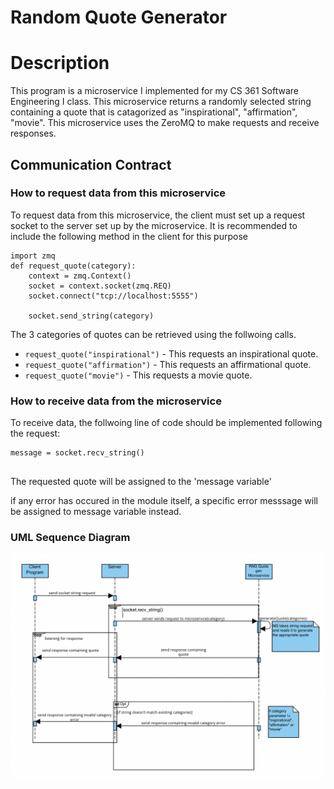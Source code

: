 # Random Quote Generator

# Description
This program is a microservice I implemented for my CS 361 Software Engineering I class. This microservice returns a 
randomly selected string containing a quote that is catagorized as "inspirational", "affirmation", "movie". This microservice uses the ZeroMQ to make requests and receive responses.
## Communication Contract

### How to request data from this microservice
To request data from this microservice, the client must set up a request socket to the server set up by the microservice. It is recommended to include the following method in the client for this purpose
```
import zmq
def request_quote(category):
    context = zmq.Context()
    socket = context.socket(zmq.REQ)
    socket.connect("tcp://localhost:5555")

    socket.send_string(category)
```
The 3 categories of quotes can be retrieved using the follwoing calls.

* `request_quote("inspirational")` - This requests an inspirational quote.
* `request_quote("affirmation")` - This requests an affirmational quote.
* `request_quote("movie")` - This requests a movie quote.

### How to receive data from the microservice
To receive data, the follwoing line of code should be implemented following the request:
```
message = socket.recv_string()
    
```
The requested quote will be assigned to the 'message variable'

if any error has occured in the module itself, a specific error messsage will be assigned to message variable instead. 
### UML Sequence Diagram
![image](https://raw.githubusercontent.com/lek5osu/cs361_random_quote_generator/main/updatedUML.png)


